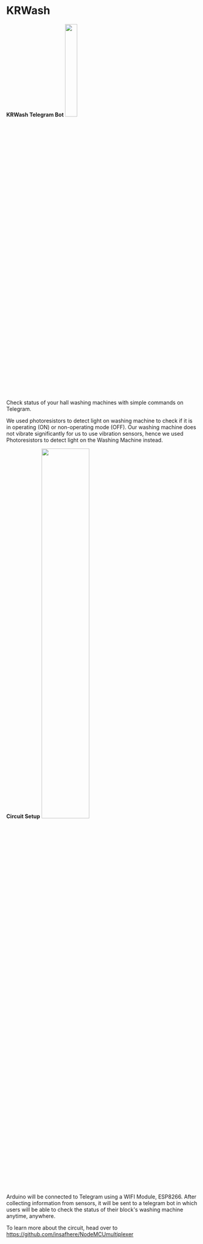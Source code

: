 # KRWash

**KRWash Telegram Bot**
<img src="https://user-images.githubusercontent.com/84378807/139176869-05353a02-45ec-4a49-a0c4-3324a2a90540.png" width=25% height=25%>

Check status of your hall washing machines with simple commands on Telegram.

We used photoresistors to detect light on washing machine to check if it is in operating (ON) or non-operating mode (OFF). Our washing machine does not vibrate significantly for us to use vibration sensors, hence we used Photoresistors to detect light on the Washing Machine instead.

**Circuit Setup**
<img src="https://user-images.githubusercontent.com/84378807/139177801-e923c506-7900-41a5-a0ec-196ee645a42f.jpg" width=50% height=50%>

Arduino will be connected to Telegram using a WIFI Module, ESP8266. After collecting information from sensors, it will be sent to a telegram bot in which users will be able to check the status of their block's washing machine anytime, anywhere.

To learn more about the circuit, head over to https://github.com/insafhere/NodeMCUmultiplexer


